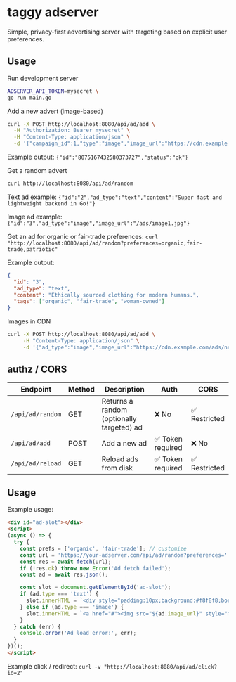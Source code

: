 # taggy adserver

Simple, privacy-first advertising server with targeting based on explicit user preferences.

## Usage

Run development server
```bash
ADSERVER_API_TOKEN=mysecret \
go run main.go
```

Add a new advert (image-based)
```bash
curl -X POST http://localhost:8080/api/ad/add \
  -H "Authorization: Bearer mysecret" \
  -H "Content-Type: application/json" \
  -d '{"campaign_id":1,"type":"image","image_url":"https://cdn.example.com/ads/banner.jpg","redirect_url":"https://example.com/landing","tags":["organic","fair-trade"],"expires_at":"2025-12-31T23:59:59Z"}'
```
Example output: `{"id":"8075167432580373727","status":"ok"}`

Get a random advert
```bash
curl http://localhost:8080/api/ad/random
```

Text ad example:
`{"id":"2","ad_type":"text","content":"Super fast and lightweight backend in Go!"}`

Image ad example:
`{"id":"3","ad_type":"image","image_url":"/ads/image1.jpg"}`

Get an ad for organic or fair-trade preferences:
`curl "http://localhost:8080/api/ad/random?preferences=organic,fair-trade,patriotic"`

Example output:
```json
{
  "id": "3",
  "ad_type": "text",
  "content": "Ethically sourced clothing for modern humans.",
  "tags": ["organic", "fair-trade", "woman-owned"]
}
```

Images in CDN
```bash
curl -X POST http://localhost:8080/api/ad/add \
     -H "Content-Type: application/json" \
     -d '{"ad_type":"image","image_url":"https://cdn.example.com/ads/newbanner.png","tags":["vegan","organic"]}'
```

## authz / CORS
| Endpoint         | Method | Description                               | Auth             | CORS         |
| ---------------- | ------ | ----------------------------------------- | ---------------- | ------------ |
| `/api/ad/random` | GET    | Returns a random (optionally targeted) ad | ❌ No             | ✅ Restricted |
| `/api/ad/add`    | POST   | Add a new ad                              | ✅ Token required | ❌ No         |
| `/api/ad/reload` | GET    | Reload ads from disk                      | ✅ Token required | ✅ Restricted |


## Usage

Example usage:
```html
<div id="ad-slot"></div>
<script>
(async () => {
  try {
    const prefs = ['organic', 'fair-trade']; // customize
    const url = 'https://your-adserver.com/api/ad/random?preferences=' + prefs.join(',');
    const res = await fetch(url);
    if (!res.ok) throw new Error('Ad fetch failed');
    const ad = await res.json();

    const slot = document.getElementById('ad-slot');
    if (ad.type === 'text') {
      slot.innerHTML = `<div style="padding:10px;background:#f8f8f8;border-radius:6px;">${ad.content}</div>`;
    } else if (ad.type === 'image') {
      slot.innerHTML = `<a href="#"><img src="${ad.image_url}" style="max-width:100%;border-radius:6px;"/></a>`;
    }
  } catch (err) {
    console.error('Ad load error:', err);
  }
})();
</script>
```

Example click / redirect:
`curl -v "http://localhost:8080/api/ad/click?id=2"`

